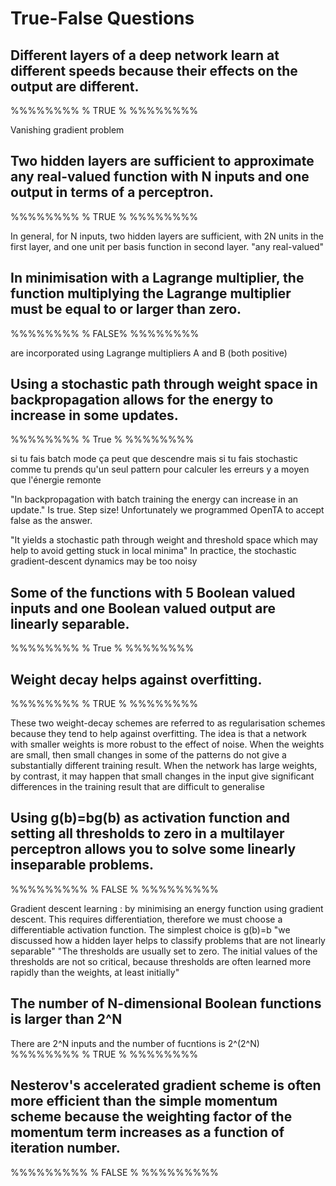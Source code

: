 # True-False Questions

## Different layers of a deep network learn at different speeds because their effects on the output are different. 
%%%%%%%%
% TRUE %
%%%%%%%%

Vanishing gradient problem

## Two hidden layers are sufficient to approximate any real-valued function with N inputs and one output in terms of a perceptron.
%%%%%%%%
% TRUE %
%%%%%%%%

In general, for N inputs, two hidden layers are sufficient, with 2N units in the first layer, and one unit per basis function in second layer.
"any real-valued"

## In minimisation with a Lagrange multiplier, the function multiplying the Lagrange multiplier must be equal to or larger than zero. 
%%%%%%%%
% FALSE% 
%%%%%%%%

are incorporated using Lagrange multipliers A and B (both positive)

## Using a stochastic path through weight space in backpropagation allows for the energy to increase in some updates.
%%%%%%%%
% True %
%%%%%%%%

si tu fais batch mode ça peut que descendre mais si tu fais stochastic comme tu prends qu'un seul pattern pour calculer les erreurs y a moyen que l'énergie remonte

"In backpropagation with batch training the energy can increase in an update." 
Is true. Step size! Unfortunately we programmed OpenTA to accept false as the answer.  

"It yields a stochastic path through weight and threshold space which may help to avoid getting stuck in local minima"
In practice, the stochastic gradient-descent dynamics may be too noisy

## Some of the functions with 5 Boolean valued inputs and one Boolean valued output are linearly separable.
%%%%%%%%
% True %
%%%%%%%%

## Weight decay helps against overfitting. 
%%%%%%%%
% TRUE %
%%%%%%%%

These two weight-decay schemes are referred to as regularisation schemes because they tend to help against overfitting.
The idea is that a network with smaller weights is more robust to the effect of noise. When the weights are small, then small changes in some of the patterns do not give a substantially different training result.  When the network has large weights, by contrast, it may happen that small changes in the input give significant differences in the training result that are difficult to generalise

## Using g(b)=bg(b) as activation function and setting all thresholds to zero in a multilayer perceptron allows you to solve some linearly inseparable problems.
%%%%%%%%%
% FALSE %
%%%%%%%%%

Gradient descent learning : by minimising an energy function using gradient descent.  This requires
differentiation, therefore we must choose a differentiable activation function.
The simplest choice is g(b)=b
"we discussed how a hidden layer helps to classify problems
that are not linearly separable"
"The thresholds are usually set to zero. The initial values of the thresholds
are not so critical, because thresholds are often learned more rapidly than
the weights, at least initially"

## The number of N-dimensional Boolean functions is larger than 2^N
There are 2^N inputs and the number of fucntions is 2^(2^N)
%%%%%%%%
% TRUE %
%%%%%%%%

## Nesterov's accelerated gradient scheme is often more efficient than the simple momentum scheme because the weighting factor of the momentum term increases as a function of iteration number. 
%%%%%%%%%
% FALSE %
%%%%%%%%%